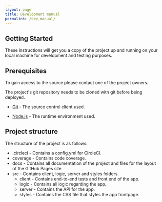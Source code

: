 ```yaml
---
layout: page
title: Development manual
permalink: /dev_manual/
---
```


## Getting Started

These instructions will get you a copy of the project up and running on your local machine for development and testing purposes.

## Prerequisites

To gain access to the source please contact one of the project owners.

The project's git repository needs to be cloned with git before being deployed.

* [Git](https://git-scm.com/) - The source control client used.

* [Node.js](https://nodejs.org/en/download/) - The runtime environment used.

## Project structure

The structure of the project is as follows:

* .circleci - Contains a config.yml for CircleCI.
* coverage - Contains code coverage.
* docs - Contains all documentation of the project and files for the layout of the GitHub Pages site.
* src - Contains client, logic, server and styles folders.
  * client - Contains end-to-end tests and front end of the app.
  * logic - Contains all logic regarding the app.
  * server - Contains the API for the app.
  * styles - Contains the CSS file that styles the app frontpage.
